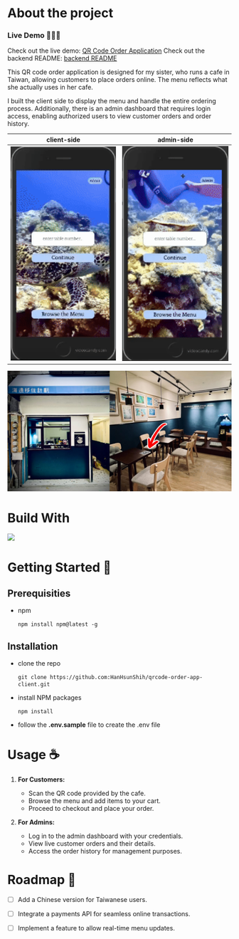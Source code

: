 # About the project

### Live Demo 🏄🏻‍♀️
Check out the live demo: [QR Code Order Application](https://seaward-migration-plan.netlify.app/)
Check out the backend README: [backend README](https://github.com/HanHsunShih/qrcode-order-app-server)

This QR code order application is designed for my sister, who runs a cafe in Taiwan, allowing customers to place orders online. The menu reflects what she actually uses in her cafe.

I built the client side to display the menu and handle the entire ordering process. Additionally, there is an admin dashboard that requires login access, enabling authorized users to view customer orders and order history.

client-side|admin-side
--|--
<img src="https://github.com/HanHsunShih/qrcode-order-app-client/blob/main/images/client-side_compressed.gif" width="300" />|<img src="https://github.com/HanHsunShih/qrcode-order-app-client/blob/main/images/admin-side_compressed.gif" width="300" />

<img src="https://github.com/HanHsunShih/qrcode-order-app-client/blob/main/images/Capstone%20one%20page%20slide.JPG?raw=true" width="650">

# Build With

<img src="https://skillicons.dev/icons?i=html,css,react,js,nodejs,express,postman,mysql,git," />

# Getting Started 🤩

## Prerequisities
- npm
  ```
  npm install npm@latest -g
  ```
## Installation
- clone the repo
  ```
  git clone https://github.com:HanHsunShih/qrcode-order-app-client.git
  ```
- install NPM packages
  ```
  npm install
  ```
- follow the **.env.sample** file to create the .env file

# Usage ☕️

1. **For Customers:**
   - Scan the QR code provided by the cafe.
   - Browse the menu and add items to your cart.
   - Proceed to checkout and place your order.

2. **For Admins:**
   - Log in to the admin dashboard with your credentials.
   - View live customer orders and their details.
   - Access the order history for management purposes.
  
# Roadmap 🚀
- [ ] Add a Chinese version for Taiwanese users.
- [ ] Integrate a payments API for seamless online transactions.
- [ ] Implement a feature to allow real-time menu updates.





  

